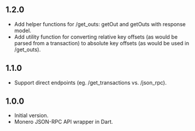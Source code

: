 ## 1.2.0

- Add helper functions for /get_outs: getOut and getOuts with response model.
- Add utility function for converting relative key offsets (as would be parsed 
  from a transaction) to absolute key offsets (as would be used in /get_outs).

## 1.1.0

- Support direct endpoints (eg. /get_transactions vs. /json_rpc).

## 1.0.0

- Initial version.
- Monero JSON-RPC API wrapper in Dart.
